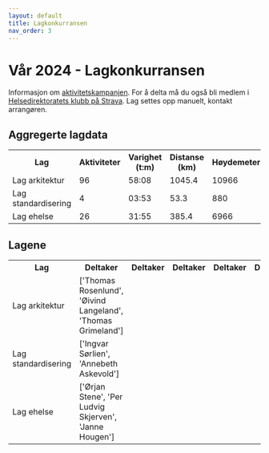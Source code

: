 ```yaml
---
layout: default
title: Lagkonkurransen
nav_order: 3
---
```


# Vår 2024 - Lagkonkurransen

Informasjon om [aktivitetskampanjen](docs/info.md). For å delta må du også bli medlem i [Helsedirektoratets klubb på Strava](https://www.strava.com/clubs/754665). Lag settes opp manuelt, kontakt arrangøren.

<div class="tile-aggregated" id="aggregerte_data">
    <h2>Aggregerte lagdata</h2>
    <table class='table'><tr><th>Lag</th><th>Aktiviteter</th><th>Varighet (t:m)</th><th>Distanse (km)</th><th>Høydemeter</th><th>Lodd</th><th>Deltakere</th></tr><tr><td>Lag arkitektur</td><td>96</td><td>58:08</td><td>1045.4</td><td>10966</td><td>11</td></tr><tr><td>Lag standardisering</td><td>4</td><td>03:53</td><td>53.3</td><td>880</td><td>1</td></tr><tr><td>Lag ehelse</td><td>26</td><td>31:55</td><td>385.4</td><td>6966</td><td>9</td></tr></table>
</div>
<div class="tile-aggregated" id="lagene_liste">
    <h2>Lagene</h2>
    <table class='table'><tr><th>Lag</th><th>Deltaker</th><th>Deltaker</th><th>Deltaker</th><th>Deltaker</th><th>Deltaker</th></tr><tr><td>Lag arkitektur</td><td>['Thomas Rosenlund', 'Øivind Langeland', 'Thomas Grimeland']</td></tr><tr><td>Lag standardisering</td><td>['Ingvar Sørlien', 'Annebeth Askevold']</td></tr><tr><td>Lag ehelse</td><td>['Ørjan Stene', 'Per Ludvig Skjerven', 'Janne Hougen']</td></tr></table>
</div>
